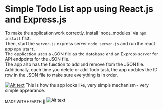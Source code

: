 # Simple Todo List app using React.js and Express.js
To make the application work correctly, install 'node_modules' via `npm install` first.<br>
Then, start the `server.js` express server `node server.js` and run the react app `npm start`.<br>
The application uses a JSON file as the database and an Express server for API endpoints for the JSON file.<br>
The app also has the function to add and remove from the JSON file. <br>
Additionally, each time you delete or add Todo task, the app updates the ID row in the JSON file to make sure everything is in order.
<br><br>
[![Alt text](/main/React%-%-Todo%Listscreenshots/screenshot.png?raw=true)](https://github.com/XarrrdaS/main/blob/main/React%20-%20Todo%20List/screenshots/screenshot.png)
This is how the app looks like, very simple mechanism - very simple appearance.

<sub>MADE WITH HEARTH 🖤</sub>
![Alt text](/screenshots/screenshot.png?raw=true)
